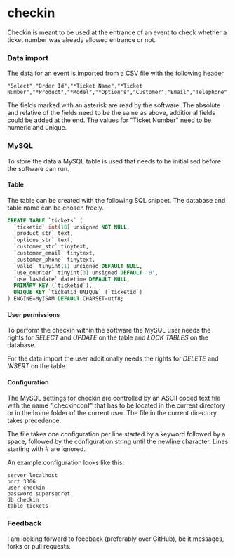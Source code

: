 # checkin
Checkin is meant to be used at the entrance of an event to check whether a ticket number was already allowed entrance or not.

### Data import
The data for an event is imported from a CSV file with the following header

````
"Select","Order Id","*Ticket Name","*Ticket Number","*Product","*Model","*Option's","Customer","Email","Telephone"
````

The fields marked with an asterisk are read by the software. The absolute and relative of the fields need to be the same as above, additional fields could be added at the end. The values for "Ticket Number" need to be numeric and unique.

### MySQL
To store the data a MySQL table is used that needs to be initialised before the software can run.

#### Table
The table can be created with the following SQL snippet. The database and table name can be chosen freely.

````SQL
CREATE TABLE `tickets` (
  `ticketid` int(10) unsigned NOT NULL,
  `product_str` text,
  `options_str` text,
  `customer_str` tinytext,
  `customer_email` tinytext,
  `customer_phone` tinytext,
  `valid` tinyint(1) unsigned DEFAULT NULL,
  `use_counter` tinyint(3) unsigned DEFAULT '0',
  `use_lastdate` datetime DEFAULT NULL,
  PRIMARY KEY (`ticketid`),
  UNIQUE KEY `ticketid_UNIQUE` (`ticketid`)
) ENGINE=MyISAM DEFAULT CHARSET=utf8;
````

#### User permissions
To perform the checkin within the software the MySQL user needs the rights for *SELECT* and *UPDATE* on the table and *LOCK TABLES* on the database.

For the data import the user additionally needs the rights for *DELETE* and *INSERT* on the table.

#### Configuration
The MySQL settings for checkin are controlled by an ASCII coded text file with the name ".checkinconf" that has to be located in the current directory or in the home folder of the current user. The file in the current directory takes precedence.

The file takes one configuration per line started by a keyword followed by a space, followed by the configuration string until the newline character. Lines starting with _#_ are ignored.

An example configuration looks like this:
````
server localhost
port 3306
user checkin
password supersecret
db checkin
table tickets
````

### Feedback
I am looking forward to feedback (preferably over GitHub), be it messages, forks or pull requests.
